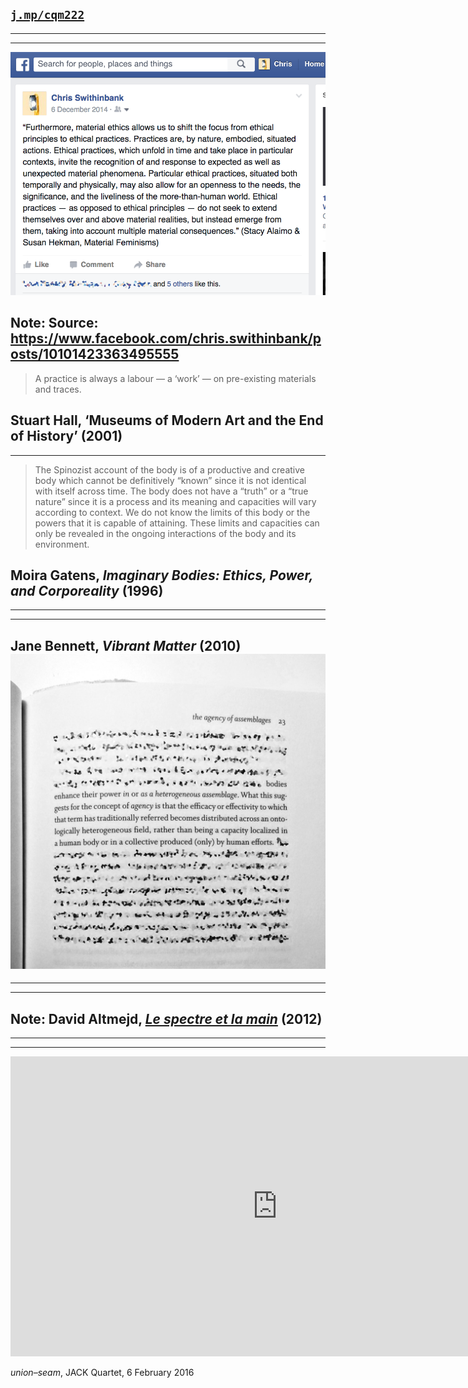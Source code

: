<!-- .slide: data-background="/img/title.gif" -->

[`j.mp/cqm222`](http://j.mp/cqm222)
---
<!-- .slide: data-background="/img/bludenz.jpg" -->
---
<!-- .slide: data-background="/img/fog.jpg" -->
---
![Alaimo/Hekman, Material Feminisms quote](img/fb-matfem.png)

Note:
Source: https://www.facebook.com/chris.swithinbank/posts/10101423363495555
---
> A practice is always a labour — a ‘work’ — on pre-existing materials and traces.

Stuart Hall, ‘Museums of Modern Art and the End of History’ (2001)
---
<!-- .slide: data-background="#000000" -->
---
<!-- .slide: data-background="/img/matter.gif" -->
> The Spinozist account of the body is of a productive and creative body which cannot be definitively “known” since it is not identical with itself across time. The body does not have a “truth” or a “true nature” since it is a process and its meaning and capacities will vary according to context. We do not know the limits of this body or the powers that it is capable of attaining. These limits and capacities can only be revealed in the ongoing interactions of the body and its environment.

Moira Gatens, _Imaginary Bodies: Ethics, Power, and Corporeality_ (1996)
---
<!-- .slide: data-background="/img/food-cubes.jpg" -->
---
<!-- .slide: data-background="/img/intensities.gif" -->
---
<!-- .slide: data-background="/img/matter.gif" -->
Jane Bennett, _Vibrant Matter_ (2010)
![Vibrant Matter, p.23](img/vibrant-matter-quote.jpg)
---
<!-- .slide: data-background="/img/networks.png" -->
---
<!-- .slide: data-background="/img/fairphone.png" -->
---
<!-- .slide: data-background="/img/altmejd.jpg" -->

Note:
David Altmejd, [_Le spectre et la main_](http://www.davidaltmejd.com/le-spectre-et-la-main-2012-gallery/) (2012)
---
<!-- .slide: data-background="#000000" -->
---
<!-- .slide: data-background="/img/stonybrook.jpg" -->
---
<!-- .slide: data-background="#000000" -->
<iframe width="853" height="480" src="https://www.youtube-nocookie.com/embed/C1Ksoprj-rk?rel=0&amp;showinfo=0" frameborder="0" allowfullscreen></iframe>

_union–seam_, JACK Quartet, 6 February 2016
